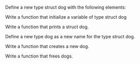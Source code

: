 Define a new type struct dog with the following elements:

Write a function that initialize a variable of type struct dog

Write a function that prints a struct dog.

Define a new type dog as a new name for the type struct dog.

Write a function that creates a new dog.

Write a function that frees dogs.

